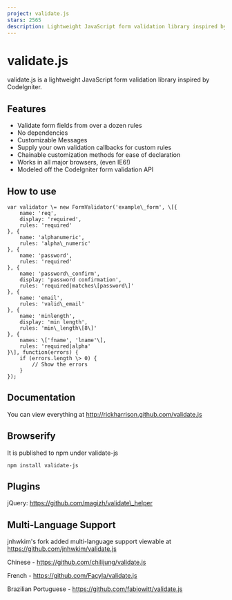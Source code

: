 ```yaml
---
project: validate.js
stars: 2565
description: Lightweight JavaScript form validation library inspired by CodeIgniter.
---
```


validate.js
===========

validate.js is a lightweight JavaScript form validation library inspired by CodeIgniter.

Features
--------

-   Validate form fields from over a dozen rules
-   No dependencies
-   Customizable Messages
-   Supply your own validation callbacks for custom rules
-   Chainable customization methods for ease of declaration
-   Works in all major browsers, (even IE6!)
-   Modeled off the CodeIgniter form validation API

How to use
----------

    var validator \= new FormValidator('example\_form', \[{
        name: 'req',
        display: 'required',
        rules: 'required'
    }, {
        name: 'alphanumeric',
        rules: 'alpha\_numeric'
    }, {
        name: 'password',
        rules: 'required'
    }, {
        name: 'password\_confirm',
        display: 'password confirmation',
        rules: 'required|matches\[password\]'
    }, {
        name: 'email',
        rules: 'valid\_email'
    }, {
        name: 'minlength',
        display: 'min length',
        rules: 'min\_length\[8\]'
    }, {
        names: \['fname', 'lname'\],
        rules: 'required|alpha'
    }\], function(errors) {
        if (errors.length \> 0) {
            // Show the errors
        }
    });

Documentation
-------------

You can view everything at http://rickharrison.github.com/validate.js

Browserify
----------

It is published to npm under validate-js

```
npm install validate-js
```

Plugins
-------

jQuery: https://github.com/magizh/validate\_helper

Multi-Language Support
----------------------

jnhwkim's fork added multi-language support viewable at https://github.com/jnhwkim/validate.js

Chinese - https://github.com/chilijung/validate.js

French - https://github.com/Facyla/validate.js

Brazilian Portuguese - https://github.com/fabiowitt/validate.js

